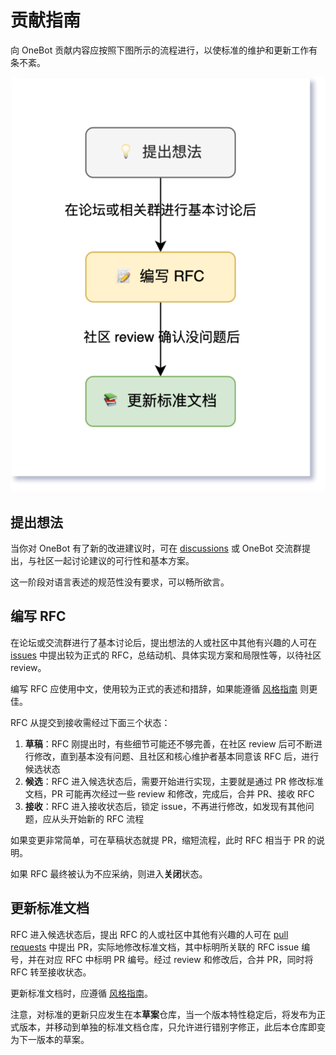 # 贡献指南

向 OneBot 贡献内容应按照下图所示的流程进行，以使标准的维护和更新工作有条不紊。

![](assets/contribution.png)

## 提出想法

当你对 OneBot 有了新的改进建议时，可在 [discussions](https://github.com/howmanybots/onebot/discussions/categories/%E6%83%B3%E6%B3%95-%E5%BB%BA%E8%AE%AE) 或 OneBot 交流群提出，与社区一起讨论建议的可行性和基本方案。

这一阶段对语言表述的规范性没有要求，可以畅所欲言。

## 编写 RFC

在论坛或交流群进行了基本讨论后，提出想法的人或社区中其他有兴趣的人可在 [issues](https://github.com/howmanybots/onebot/issues) 中提出较为正式的 RFC，总结动机、具体实现方案和局限性等，以待社区 review。

编写 RFC 应使用中文，使用较为正式的表述和措辞，如果能遵循 [风格指南](style-guide/README.md) 则更佳。

RFC 从提交到接收需经过下面三个状态：

1. **草稿**：RFC 刚提出时，有些细节可能还不够完善，在社区 review 后可不断进行修改，直到基本没有问题、且社区和核心维护者基本同意该 RFC 后，进行候选状态
2. **候选**：RFC 进入候选状态后，需要开始进行实现，主要就是通过 PR 修改标准文档，PR 可能再次经过一些 review 和修改，完成后，合并 PR、接收 RFC
3. **接收**：RFC 进入接收状态后，锁定 issue，不再进行修改，如发现有其他问题，应从头开始新的 RFC 流程

如果变更非常简单，可在草稿状态就提 PR，缩短流程，此时 RFC 相当于 PR 的说明。

如果 RFC 最终被认为不应采纳，则进入**关闭**状态。

## 更新标准文档

RFC 进入候选状态后，提出 RFC 的人或社区中其他有兴趣的人可在 [pull requests](https://github.com/howmanybots/onebot/pulls) 中提出 PR，实际地修改标准文档，其中标明所关联的 RFC issue 编号，并在对应 RFC 中标明 PR 编号。经过 review 和修改后，合并 PR，同时将 RFC 转至接收状态。

更新标准文档时，应遵循 [风格指南](style-guide/README.md)。

注意，对标准的更新只应发生在本**草案**仓库，当一个版本特性稳定后，将发布为正式版本，并移动到单独的标准文档仓库，只允许进行错别字修正，此后本仓库即变为下一版本的草案。
